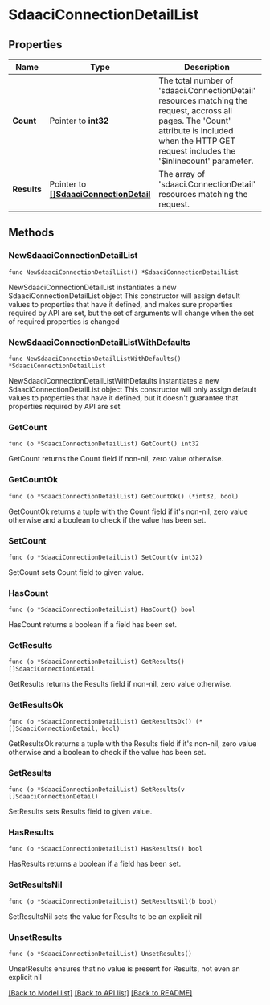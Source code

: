 # SdaaciConnectionDetailList

## Properties

Name | Type | Description | Notes
------------ | ------------- | ------------- | -------------
**Count** | Pointer to **int32** | The total number of &#39;sdaaci.ConnectionDetail&#39; resources matching the request, accross all pages. The &#39;Count&#39; attribute is included when the HTTP GET request includes the &#39;$inlinecount&#39; parameter. | [optional] 
**Results** | Pointer to [**[]SdaaciConnectionDetail**](SdaaciConnectionDetail.md) | The array of &#39;sdaaci.ConnectionDetail&#39; resources matching the request. | [optional] 

## Methods

### NewSdaaciConnectionDetailList

`func NewSdaaciConnectionDetailList() *SdaaciConnectionDetailList`

NewSdaaciConnectionDetailList instantiates a new SdaaciConnectionDetailList object
This constructor will assign default values to properties that have it defined,
and makes sure properties required by API are set, but the set of arguments
will change when the set of required properties is changed

### NewSdaaciConnectionDetailListWithDefaults

`func NewSdaaciConnectionDetailListWithDefaults() *SdaaciConnectionDetailList`

NewSdaaciConnectionDetailListWithDefaults instantiates a new SdaaciConnectionDetailList object
This constructor will only assign default values to properties that have it defined,
but it doesn't guarantee that properties required by API are set

### GetCount

`func (o *SdaaciConnectionDetailList) GetCount() int32`

GetCount returns the Count field if non-nil, zero value otherwise.

### GetCountOk

`func (o *SdaaciConnectionDetailList) GetCountOk() (*int32, bool)`

GetCountOk returns a tuple with the Count field if it's non-nil, zero value otherwise
and a boolean to check if the value has been set.

### SetCount

`func (o *SdaaciConnectionDetailList) SetCount(v int32)`

SetCount sets Count field to given value.

### HasCount

`func (o *SdaaciConnectionDetailList) HasCount() bool`

HasCount returns a boolean if a field has been set.

### GetResults

`func (o *SdaaciConnectionDetailList) GetResults() []SdaaciConnectionDetail`

GetResults returns the Results field if non-nil, zero value otherwise.

### GetResultsOk

`func (o *SdaaciConnectionDetailList) GetResultsOk() (*[]SdaaciConnectionDetail, bool)`

GetResultsOk returns a tuple with the Results field if it's non-nil, zero value otherwise
and a boolean to check if the value has been set.

### SetResults

`func (o *SdaaciConnectionDetailList) SetResults(v []SdaaciConnectionDetail)`

SetResults sets Results field to given value.

### HasResults

`func (o *SdaaciConnectionDetailList) HasResults() bool`

HasResults returns a boolean if a field has been set.

### SetResultsNil

`func (o *SdaaciConnectionDetailList) SetResultsNil(b bool)`

 SetResultsNil sets the value for Results to be an explicit nil

### UnsetResults
`func (o *SdaaciConnectionDetailList) UnsetResults()`

UnsetResults ensures that no value is present for Results, not even an explicit nil

[[Back to Model list]](../README.md#documentation-for-models) [[Back to API list]](../README.md#documentation-for-api-endpoints) [[Back to README]](../README.md)


